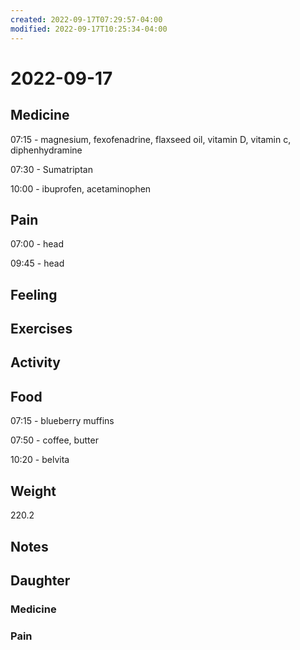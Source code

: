 ```yaml
---
created: 2022-09-17T07:29:57-04:00
modified: 2022-09-17T10:25:34-04:00
---
```


# 2022-09-17

## Medicine

07:15 - magnesium, fexofenadrine, flaxseed oil, vitamin D, vitamin c, diphenhydramine 

07:30 - Sumatriptan 

10:00 - ibuprofen, acetaminophen 

## Pain

07:00 - head

09:45 - head

## Feeling


## Exercises


## Activity


## Food

07:15 - blueberry muffins

07:50 - coffee, butter 

10:20 - belvita 

## Weight

220.2

## Notes


## Daughter


### Medicine


### Pain
